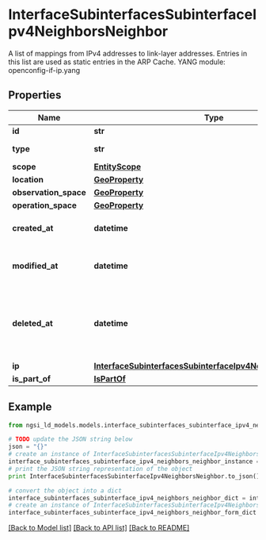 # InterfaceSubinterfacesSubinterfaceIpv4NeighborsNeighbor

A list of mappings from IPv4 addresses to link-layer addresses.  Entries in this list are used as static entries in the ARP Cache.  YANG module: openconfig-if-ip.yang 

## Properties

Name | Type | Description | Notes
------------ | ------------- | ------------- | -------------
**id** | **str** | Entity id.  | [optional] 
**type** | **str** | NGSI-LD Entity identifier. It has to be InterfaceSubinterfacesSubinterfaceIpv4NeighborsNeighbor. | [default to 'InterfaceSubinterfacesSubinterfaceIpv4NeighborsNeighbor']
**scope** | [**EntityScope**](EntityScope.md) |  | [optional] 
**location** | [**GeoProperty**](GeoProperty.md) |  | [optional] 
**observation_space** | [**GeoProperty**](GeoProperty.md) |  | [optional] 
**operation_space** | [**GeoProperty**](GeoProperty.md) |  | [optional] 
**created_at** | **datetime** | Is defined as the temporal Property at which the Entity, Property or Relationship was entered into an NGSI-LD system.  | [optional] [readonly] 
**modified_at** | **datetime** | Is defined as the temporal Property at which the Entity, Property or Relationship was last modified in an NGSI-LD system, e.g. in order to correct a previously entered incorrect value.  | [optional] [readonly] 
**deleted_at** | **datetime** | Is defined as the temporal Property at which the Entity, Property or Relationship was deleted from an NGSI-LD system.  Entity deletion timestamp. See clause 4.8 It is only used in notifications reporting deletions and in the Temporal Representation of Entities (clause 4.5.6), Properties (clause 4.5.7), Relationships (clause 4.5.8) and LanguageProperties (clause 5.2.32).  | [optional] [readonly] 
**ip** | [**InterfaceSubinterfacesSubinterfaceIpv4NeighborsNeighborIp**](InterfaceSubinterfacesSubinterfaceIpv4NeighborsNeighborIp.md) |  | [optional] 
**is_part_of** | [**IsPartOf**](IsPartOf.md) |  | 

## Example

```python
from ngsi_ld_models.models.interface_subinterfaces_subinterface_ipv4_neighbors_neighbor import InterfaceSubinterfacesSubinterfaceIpv4NeighborsNeighbor

# TODO update the JSON string below
json = "{}"
# create an instance of InterfaceSubinterfacesSubinterfaceIpv4NeighborsNeighbor from a JSON string
interface_subinterfaces_subinterface_ipv4_neighbors_neighbor_instance = InterfaceSubinterfacesSubinterfaceIpv4NeighborsNeighbor.from_json(json)
# print the JSON string representation of the object
print InterfaceSubinterfacesSubinterfaceIpv4NeighborsNeighbor.to_json()

# convert the object into a dict
interface_subinterfaces_subinterface_ipv4_neighbors_neighbor_dict = interface_subinterfaces_subinterface_ipv4_neighbors_neighbor_instance.to_dict()
# create an instance of InterfaceSubinterfacesSubinterfaceIpv4NeighborsNeighbor from a dict
interface_subinterfaces_subinterface_ipv4_neighbors_neighbor_form_dict = interface_subinterfaces_subinterface_ipv4_neighbors_neighbor.from_dict(interface_subinterfaces_subinterface_ipv4_neighbors_neighbor_dict)
```
[[Back to Model list]](../README.md#documentation-for-models) [[Back to API list]](../README.md#documentation-for-api-endpoints) [[Back to README]](../README.md)


